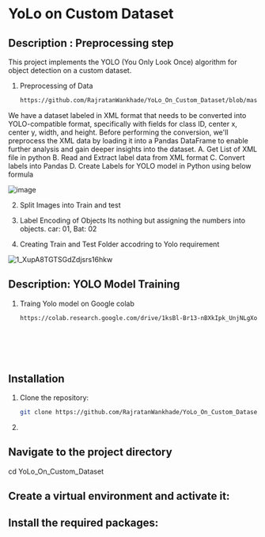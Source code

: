 # YoLo on Custom Dataset

## Description : Preprocessing step
This project implements the YOLO (You Only Look Once) algorithm for object detection on a custom dataset. 
1. Preprocessing of Data
   ```bash
   https://github.com/RajratanWankhade/YoLo_On_Custom_Dataset/blob/master/1_datapreparation/01_extract_object_info_xml.ipynb

We have a dataset labeled in XML format that needs to be converted into YOLO-compatible format, specifically with fields for class ID, center x, center y, width, and height. Before performing the conversion, we'll preprocess the XML data by loading it into a Pandas DataFrame to enable further analysis and gain deeper insights into the dataset.
            A. Get List of XML file in python
            B. Read and Extract label data from XML format
            C. Convert labels into Pandas
            D. Create Labels for YOLO model in Python using below formula 




   ![image](https://github.com/user-attachments/assets/8143a78f-678f-4e93-8e42-30ade68f0c44)


2. Split Images into Train and test

3. Label Encoding of Objects
   Its nothing but assigning the numbers into objects. car: 01, Bat: 02

   

5. Creating Train and Test Folder accodring to Yolo requirement



![1_XupA8TGTSGdZdjsrs16hkw](https://github.com/user-attachments/assets/37b423ab-fcbe-4888-ae95-6d925fdd0630)




## Description: YOLO Model Training 

1. Traing Yolo model on Google colab
   ```bash
   https://colab.research.google.com/drive/1ksBl-Br13-nBXkIpk_UnjNLgXo0bMIxA?usp=sharing
   
            

 
 

## Installation
1. Clone the repository:
   ```bash
   git clone https://github.com/RajratanWankhade/YoLo_On_Custom_Dataset.git

2.    



## Navigate to the project directory
cd YoLo_On_Custom_Dataset

## Create a virtual environment and activate it:


## Install the required packages:
